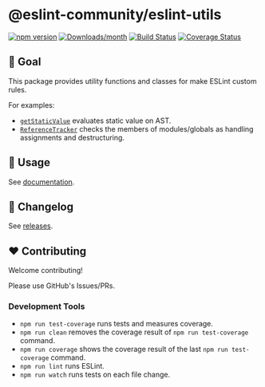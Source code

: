 # @eslint-community/eslint-utils

[![npm version](https://img.shields.io/npm/v/@eslint-community/eslint-utils.svg)](https://www.npmjs.com/package/@eslint-community/eslint-utils)
[![Downloads/month](https://img.shields.io/npm/dm/@eslint-community/eslint-utils.svg)](http://www.npmtrends.com/@eslint-community/eslint-utils)
[![Build Status](https://github.com/eslint-community/eslint-utils/workflows/CI/badge.svg)](https://github.com/eslint-community/eslint-utils/actions)
[![Coverage Status](https://codecov.io/gh/eslint-community/eslint-utils/branch/main/graph/badge.svg)](https://codecov.io/gh/eslint-community/eslint-utils)

## 🏁 Goal

This package provides utility functions and classes for make ESLint custom rules.

For examples:

-   [`getStaticValue`](https://eslint-community.github.io/eslint-utils/api/ast-utils.html#getstaticvalue) evaluates static value on AST.
-   [`ReferenceTracker`](https://eslint-community.github.io/eslint-utils/api/scope-utils.html#referencetracker-class) checks the members of modules/globals as handling assignments and destructuring.

## 📖 Usage

See [documentation](https://eslint-community.github.io/eslint-utils).

## 📰 Changelog

See [releases](https://github.com/eslint-community/eslint-utils/releases).

## ❤️ Contributing

Welcome contributing!

Please use GitHub's Issues/PRs.

### Development Tools

-   `npm run test-coverage` runs tests and measures coverage.
-   `npm run clean` removes the coverage result of `npm run test-coverage` command.
-   `npm run coverage` shows the coverage result of the last `npm run test-coverage` command.
-   `npm run lint` runs ESLint.
-   `npm run watch` runs tests on each file change.
